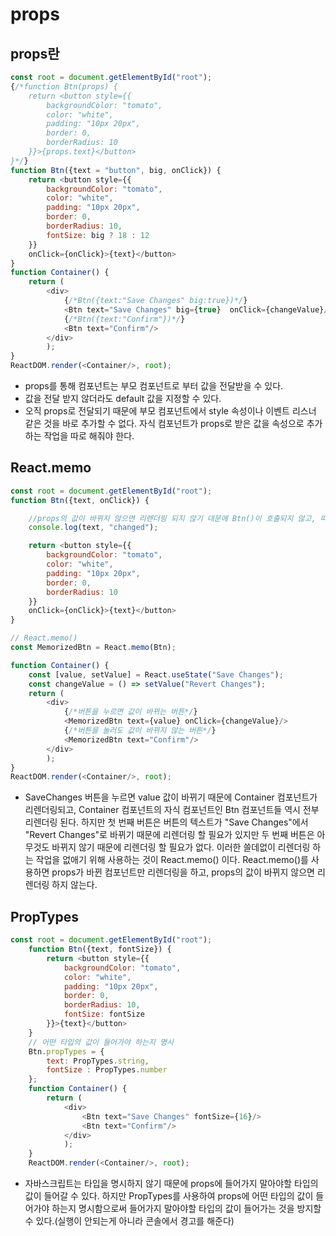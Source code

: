 # props
## props란
```javascript
const root = document.getElementById("root");
{/*function Btn(props) {
    return <button style={{
        backgroundColor: "tomato",
        color: "white",
        padding: "10px 20px",
        border: 0,
        borderRadius: 10
    }}>{props.text}</button>
}*/}
function Btn({text = "button", big, onClick}) {
    return <button style={{
        backgroundColor: "tomato",
        color: "white",
        padding: "10px 20px",
        border: 0,
        borderRadius: 10,
        fontSize: big ? 18 : 12
    }}
    onClick={onClick}>{text}</button>
}
function Container() {
    return (
        <div>
            {/*Btn({text:"Save Changes" big:true})*/}
            <Btn text="Save Changes" big={true}  onClick={changeValue}/>
            {/*Btn({text:"Confirm"})*/}
            <Btn text="Confirm"/>
        </div>
        );
}
ReactDOM.render(<Container/>, root);
```
* props를 통해 컴포넌트는 부모 컴포넌트로 부터 값을 전달받을 수 있다.
* 값을 전달 받지 않더라도 default 값을 지정할 수 있다.
* 오직 props로 전달되기 때문에 부모 컴포넌트에서 style 속성이나 이벤트 리스너 같은 것을 바로 추가할 수 없다. 자식 컴포넌트가 props로 받은 값을 속성으로 추가하는 작업을 따로 해줘야 한다.
## React.memo
```javascript
const root = document.getElementById("root");
function Btn({text, onClick}) {

    //props의 값이 바뀌지 않으면 리렌더링 되지 않기 대문에 Btn()이 호출되지 않고, 따라서 이 함수도 호출되지 않는다.
    console.log(text, "changed");

    return <button style={{
        backgroundColor: "tomato",
        color: "white",
        padding: "10px 20px",
        border: 0,
        borderRadius: 10
    }}
    onClick={onClick}>{text}</button>
}

// React.memo()
const MemorizedBtn = React.memo(Btn);

function Container() {
    const [value, setValue] = React.useState("Save Changes");
    const changeValue = () => setValue("Revert Changes");
    return (
        <div>
            {/*버튼을 누르면 값이 바뀌는 버튼*/}
            <MemorizedBtn text={value} onClick={changeValue}/>
            {/*버튼을 눌러도 값이 바뀌지 않는 버튼*/}
            <MemorizedBtn text="Confirm"/>
        </div>
        );
}
ReactDOM.render(<Container/>, root);
```
* SaveChanges 버튼을 누르면 value 값이 바뀌기 때문에 Container 컴포넌트가 리렌더링되고, Container 컴포넌트의 자식 컴포넌트인 Btn 컴포넌트들 역시 전부 리렌더링 된다. 하지만 첫 번째 버튼은 버튼의 텍스트가 "Save Changes"에서 "Revert Changes"로 바뀌기 때문에 리렌더링 할 필요가 있지만 두 번째 버튼은 아무것도 바뀌지 않기 때문에 리렌더링 할 필요가 없다. 이러한 쓸데없이 리렌더링 하는 작업을 없애기 위해 사용하는 것이 React.memo() 이다. React.memo()를 사용하면 props가 바뀐 컴포넌트만 리렌더링을 하고, props의 값이 바뀌지 않으면 리렌더링 하지 않는다.
## PropTypes
```javascript
const root = document.getElementById("root");
    function Btn({text, fontSize}) {
        return <button style={{
            backgroundColor: "tomato",
            color: "white",
            padding: "10px 20px",
            border: 0,
            borderRadius: 10,
            fontSize: fontSize
        }}>{text}</button>
    }
    // 어떤 타입의 값이 들어가야 하는지 명시
    Btn.propTypes = {
        text: PropTypes.string,
        fontSize : PropTypes.number
    };
    function Container() {
        return (
            <div>
                <Btn text="Save Changes" fontSize={16}/>
                <Btn text="Confirm"/>
            </div>
            );
    }
    ReactDOM.render(<Container/>, root);
```
* 자바스크립트는 타입을 명시하지 않기 때문에 props에 들어가지 말아야할 타입의 값이 들어갈 수 있다. 하지만 PropTypes를 사용하여 props에 어떤 타입의 값이 들어가야 하는지 명시함으로써 들어가지 말아야할 타입의 값이 들어가는 것을 방지할 수 있다.(실행이 안되는게 아니라 콘솔에서 경고를 해준다)